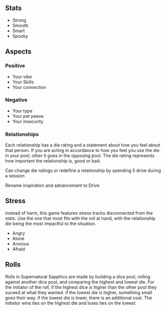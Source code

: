## Stats

- Strong 
- Smooth
- Smart
- Spooky

## Aspects
 
### Positive

- Your vibe 
- Your Skills
- Your connection 

### Negative 

- Your type
- Your pet peeve
- Your insecurity

### Relationships 

Each relationship has a die rating and a statement about how you feel about that person. If you are acting in accordance to how you feel you use the die in your pool, other it goes in the opposing pool. The die rating represents how important the relationship is, good or bad.

Can change die ratings or redefine a relationship by spending 5 drive during a session 

Rename inspiration and advancement to Drive

## Stress

instead of harm, this game features stress tracks disconnected from the stats. Use the one that most fits with the roll at hand, with the relationship die being the most impactful to the situation.

- Angry
- Alone
- Anxious
- Afraid

## Rolls

Rolls in Supernatural Sapphics are made by building a dice pool, rolling against another dice pool, and comparing the highest and lowest die. For the initiator of the roll, if the highest dice is higher than the other pool they suceed at what they wanted. if the lowest die is higher, something small goes their way. if the lowest die is lower, there is an additional cost. The initiator wins ties on the highest die and loses ties on the lowest